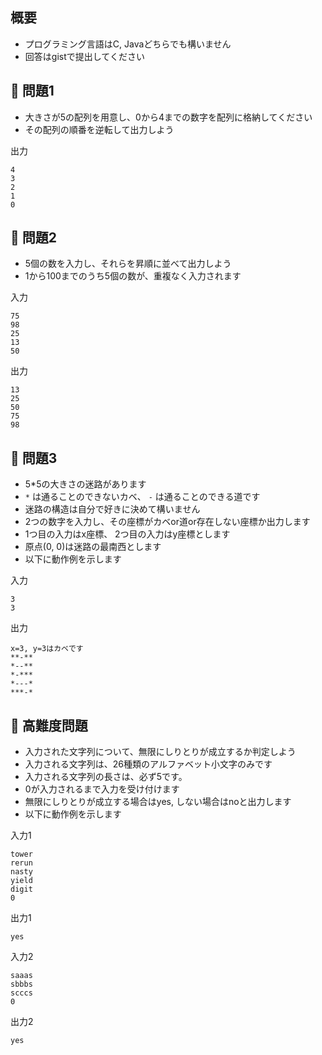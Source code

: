 ## 概要

- プログラミング言語はC, Javaどちらでも構いません
- 回答はgistで提出してください

## :turtle: 問題1

- 大きさが5の配列を用意し、0から4までの数字を配列に格納してください
- その配列の順番を逆転して出力しよう

出力

```
4
3
2
1
0
```

## :dog: 問題2

- 5個の数を入力し、それらを昇順に並べて出力しよう
- 1から100までのうち5個の数が、重複なく入力されます

入力

```
75
98
25
13
50
```

出力

```
13
25
50
75
98
```

## :bear: 問題3

- 5*5の大きさの迷路があります
- `*` は通ることのできないカベ、 `-` は通ることのできる道です
- 迷路の構造は自分で好きに決めて構いません
- 2つの数字を入力し、その座標がカベor道or存在しない座標か出力します
- 1つ目の入力はx座標、 2つ目の入力はy座標とします
- 原点(0, 0)は迷路の最南西とします
- 以下に動作例を示します

入力

```
3
3
```

出力

```
x=3, y=3はカベです
**-**
*--**
*-***
*---*
***-*
```

## :whale: 高難度問題

- 入力された文字列について、無限にしりとりが成立するか判定しよう
- 入力される文字列は、26種類のアルファベット小文字のみです
- 入力される文字列の長さは、必ず5です。
- 0が入力されるまで入力を受け付けます
- 無限にしりとりが成立する場合はyes, しない場合はnoと出力します
- 以下に動作例を示します

入力1

```
tower
rerun
nasty
yield
digit
0
```

出力1

```
yes
```

入力2

```
saaas
sbbbs
scccs
0
```

出力2

```
yes
```
